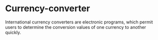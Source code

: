 # Currency-converter
International currency converters are electronic programs, which permit users to determine the conversion values of one currency to another quickly.
